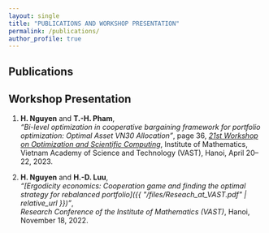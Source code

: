 ```yaml
---
layout: single
title: "PUBLICATIONS AND WORKSHOP PRESENTATION"
permalink: /publications/
author_profile: true
---
```

## Publications
## Workshop Presentation

1. **H. Nguyen** and **T.-H. Pham**,  
   *“Bi-level optimization in cooperative bargaining framework for portfolio optimization: Optimal Asset VN30 Allocation”*, page 36, 
   *[21st Workshop on Optimization and Scientific Computing](https://imacs.hcmut.edu.vn/OptiSciCom23/contributions.php)*, Institute of Mathematics, Vietnam Academy of Science and Technology (VAST), Hanoi, April 20–22, 2023.

2. **H. Nguyen** and **H.-D. Luu**,  
   *“[Ergodicity economics: Cooperation game and finding the optimal strategy for rebalanced portfolio]({{ "/files/Reseach_at_VAST.pdf" | relative_url }})”*,  
   *Research Conference of the Institute of Mathematics (VAST)*, Hanoi, November 18, 2022.
